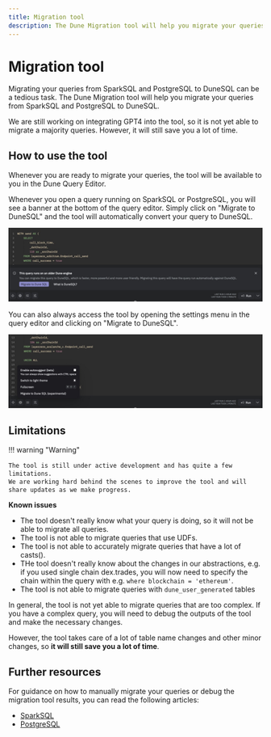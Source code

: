 ```yaml
---
title: Migration tool
description: The Dune Migration tool will help you migrate your queries from SparkSQL and PostgreSQL to DuneSQL.
---
```


# Migration tool

Migrating your queries from SparkSQL and PostgreSQL to DuneSQL can be a tedious task. The Dune Migration tool will help you migrate your queries from SparkSQL and PostgreSQL to DuneSQL. 

We are still working on integrating GPT4 into the tool, so it is not yet able to migrate a majority queries. However, it will still save you a lot of time.

## How to use the tool

Whenever you are ready to migrate your queries, the tool will be available to you in the Dune Query Editor.  

Whenever you open a query running on SparkSQL or PostgreSQL, you will see a banner at the bottom of the query editor. Simply click on "Migrate to DuneSQL" and the tool will automatically convert your query to DuneSQL.

![Migration banner](../images/migration-banner.jpeg)

You can also always access the tool by opening the settings menu in the query editor and clicking on "Migrate to DuneSQL".

![Migration options](../images/migration-option.jpeg)

## Limitations

!!! warning "Warning"

    The tool is still under active development and has quite a few limitations.  
    We are working hard behind the scenes to improve the tool and will share updates as we make progress.  

**Known issues**

- The tool doesn't really know what your query is doing, so it will not be able to migrate all queries.
- The tool is not able to migrate queries that use UDFs.
- The tool is not able to accurately migrate queries that have a lot of casts().
- THe tool doesn't really know about the changes in our abstractions, e.g. if you used single chain dex.trades, you will now need to specify the chain within the query with e.g. ``where blockchain = 'ethereum'``.
- The tool is not able to migrate queries with ``dune_user_generated`` tables

In general, the tool is not yet able to migrate queries that are too complex. If you have a complex query, you will need to debug the outputs of the tool and make the necessary changes.

However, the tool takes care of a lot of table name changes and other minor changes, so **it will still save you a lot of time**.


## Further resources

For guidance on how to manually migrate your queries or debug the migration tool results, you can read the following articles:

- [SparkSQL](SparkSQL.md)
- [PostgreSQL](PostgreSQL.md)